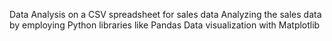 Data Analysis on a CSV spreadsheet for sales data
Analyzing the sales data by employing Python libraries like Pandas
Data visualization with Matplotlib 
